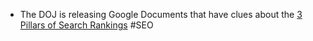- The DOJ is releasing Google Documents that have clues about the [3 Pillars of Search Rankings](https://www.seroundtable.com/google-3-pillars-of-ranking-36340.html) #SEO